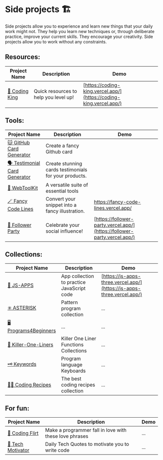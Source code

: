 # Side projects 🏗️
Side projects allow you to experience and learn new things that your daily work might not. They help you learn new techniques or, through deliberate practice, improve your current skills. They encourage your creativity. Side projects allow you to work without any constraints.

## Resources:  
| Project Name | Description | Demo |
|--------------|-------------|------|
| [👑 Coding King](https://github.com/hernandoabella/coding-king) | Quick resources to help you level up! | [https://coding-king.vercel.app/](https://coding-king.vercel.app/) |
## Tools:
| Project Name | Description | Demo |
|--------------|-------------|------|
| [🐱 GitHub Card Generator](https://github.com/hernandoabella/github-card-generator)  | Create a fancy Github card |  |
| [🗣️ Testimonial Card Generator](https://github.com/hernandoabella/testimonial-card-generator) | Create stunning cards testimonials for your products. | []() |
| [🧰 WebToolKit](https://github.com/hernandoabella/webtoolkit) | A versatile suite of essential tools | []() |
| [🪄 Fancy Code Lines](https://github.com/hernandoabella/fancy-code-lines) | Convert your snippet into a fancy illustration. | [ https://fancy-code-lines.vercel.app/ ](https://fancy-code-lines.vercel.app/) |
| [🥳 Follower Party ](https://github.com/hernandoabella/follower-party) | Celebrate your social influence! | [https://follower-party.vercel.app/](https://follower-party.vercel.app/) |
## Collections:
| Project Name | Description | Demo |
|--------------|-------------|------|
| [📱 JS-APPS](https://github.com/hernandoabella/js-apps) | App collection to practice JavaScript code | [https://js-apps-three.vercel.app/](https://js-apps-three.vercel.app/) |
| [✳️ ASTERISK](https://github.com/hernandoabella/asterisk) | Pattern program collection | ... |
| [🖥️ Programs4Beginners](https://github.com/hernandoabella/programs4beginners) | ... | ... |
| [🔫 Killer-One-Liners](https://github.com/hernandoabella/killer-one-liners) | Killer One Liner Functions Collections | ... |
| [🗝️ Keywords](https://github.com/hernandoabella/keywords) | Program language Keyboards | ... |
| [🧑‍🍳 Coding Recipes](https://github.com/hernandoabella/coding-recipes) | The best coding recipes collection | ... |
## For fun:
| Project Name | Description | Demo |
|--------------|-------------|------|
| [💏 Coding Flirt](https://github.com/hernandoabella/coding-flirt) | Make a programmer fall in love with these love phrases | ... |
| [💯 Tech Motivator](https://github.com/hernandoabella/tech-motivator) | Daily Tech Quotes to motivate you to write code | ... |
